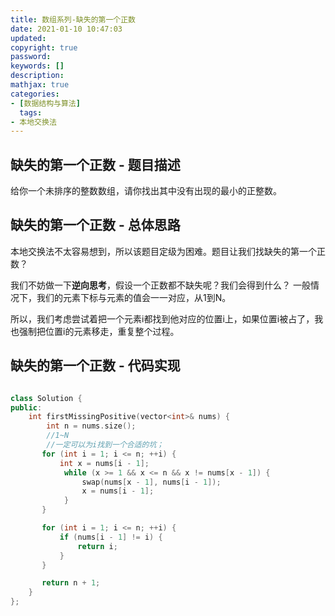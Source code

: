 ```yaml
---
title: 数组系列-缺失的第一个正数
date: 2021-01-10 10:47:03
updated:
copyright: true
password:
keywords: []
description:
mathjax: true
categories:
- [数据结构与算法]
  tags:
- 本地交换法
---
```


## 缺失的第一个正数 - 题目描述

给你一个未排序的整数数组，请你找出其中没有出现的最小的正整数。

## 缺失的第一个正数 - 总体思路

本地交换法不太容易想到，所以该题目定级为困难。题目让我们找缺失的第一个正数？

我们不妨做一下**逆向思考**，假设一个正数都不缺失呢？我们会得到什么？ 一般情况下，我们的元素下标与元素的值会一一对应，从1到N。

所以，我们考虑尝试着把一个元素i都找到他对应的位置i上，如果位置i被占了，我也强制把位置i的元素移走，重复整个过程。

## 缺失的第一个正数 - 代码实现

```cpp

class Solution {
public:
    int firstMissingPositive(vector<int>& nums) {
        int n = nums.size();
        //1~N
        //一定可以为i找到一个合适的坑；
       for (int i = 1; i <= n; ++i) {
           int x = nums[i - 1];
            while (x >= 1 && x <= n && x != nums[x - 1]) {
                swap(nums[x - 1], nums[i - 1]);
                x = nums[i - 1];
            }
       }

       for (int i = 1; i <= n; ++i) {
           if (nums[i - 1] != i) {
               return i;
           }
       }

       return n + 1;
    }
};
```
